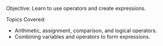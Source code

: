 Objective: Learn to use operators and create expressions.


Topics Covered:

- Arithmetic, assignment, comparison, and logical operators.
- Combining variables and operators to form expressions.